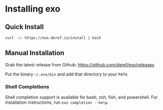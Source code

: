 # Installing exo

## Quick Install

```bash
curl -sL https://exo.deref.io/install | bash
```

## Manual Installation

Grab the latest release from Github: https://github.com/deref/exo/releases

Put the binary `~/.exo/bin` and add that directory to your `PATH`.

### Shell Completions

Shell completion support is available for bash, zsh, fish, and powershell. For installation instructions, run `exo completion --help`.

